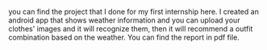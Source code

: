 you can find the project that I done for my first internship here. I created an android app that shows weather information and you can upload your clothes' images and it will recognize them, then it will recommend a outfit combination based on the weather. You can find the report in pdf file.
